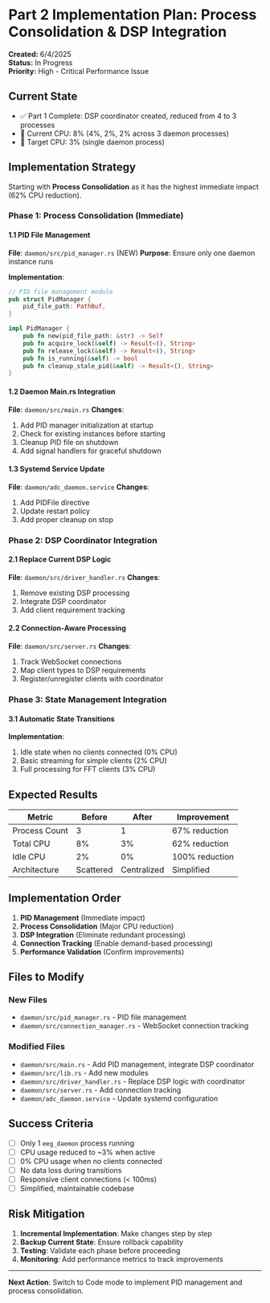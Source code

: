 # Part 2 Implementation Plan: Process Consolidation & DSP Integration

**Created:** 6/4/2025  
**Status:** In Progress  
**Priority:** High - Critical Performance Issue  

## Current State
- ✅ Part 1 Complete: DSP coordinator created, reduced from 4 to 3 processes
- 🔴 Current CPU: 8% (4%, 2%, 2% across 3 daemon processes)
- 🎯 Target CPU: 3% (single daemon process)

## Implementation Strategy

Starting with **Process Consolidation** as it has the highest immediate impact (62% CPU reduction).

### Phase 1: Process Consolidation (Immediate)

#### 1.1 PID File Management
**File**: `daemon/src/pid_manager.rs` (NEW)
**Purpose**: Ensure only one daemon instance runs

**Implementation**:
```rust
// PID file management module
pub struct PidManager {
    pid_file_path: PathBuf,
}

impl PidManager {
    pub fn new(pid_file_path: &str) -> Self
    pub fn acquire_lock(&self) -> Result<(), String>
    pub fn release_lock(&self) -> Result<(), String>
    pub fn is_running(&self) -> bool
    pub fn cleanup_stale_pid(&self) -> Result<(), String>
}
```

#### 1.2 Daemon Main.rs Integration
**File**: `daemon/src/main.rs`
**Changes**:
1. Add PID manager initialization at startup
2. Check for existing instances before starting
3. Cleanup PID file on shutdown
4. Add signal handlers for graceful shutdown

#### 1.3 Systemd Service Update
**File**: `daemon/adc_daemon.service`
**Changes**:
1. Add PIDFile directive
2. Update restart policy
3. Add proper cleanup on stop

### Phase 2: DSP Coordinator Integration

#### 2.1 Replace Current DSP Logic
**File**: `daemon/src/driver_handler.rs`
**Changes**:
1. Remove existing DSP processing
2. Integrate DSP coordinator
3. Add client requirement tracking

#### 2.2 Connection-Aware Processing
**File**: `daemon/src/server.rs`
**Changes**:
1. Track WebSocket connections
2. Map client types to DSP requirements
3. Register/unregister clients with coordinator

### Phase 3: State Management Integration

#### 3.1 Automatic State Transitions
**Implementation**:
1. Idle state when no clients connected (0% CPU)
2. Basic streaming for simple clients (2% CPU)
3. Full processing for FFT clients (3% CPU)

## Expected Results

| Metric | Before | After | Improvement |
|--------|--------|-------|-------------|
| Process Count | 3 | 1 | 67% reduction |
| Total CPU | 8% | 3% | 62% reduction |
| Idle CPU | 2% | 0% | 100% reduction |
| Architecture | Scattered | Centralized | Simplified |

## Implementation Order

1. **PID Management** (Immediate impact)
2. **Process Consolidation** (Major CPU reduction)
3. **DSP Integration** (Eliminate redundant processing)
4. **Connection Tracking** (Enable demand-based processing)
5. **Performance Validation** (Confirm improvements)

## Files to Modify

### New Files
- `daemon/src/pid_manager.rs` - PID file management
- `daemon/src/connection_manager.rs` - WebSocket connection tracking

### Modified Files
- `daemon/src/main.rs` - Add PID management, integrate DSP coordinator
- `daemon/src/lib.rs` - Add new modules
- `daemon/src/driver_handler.rs` - Replace DSP logic with coordinator
- `daemon/src/server.rs` - Add connection tracking
- `daemon/adc_daemon.service` - Update systemd configuration

## Success Criteria

- [ ] Only 1 `eeg_daemon` process running
- [ ] CPU usage reduced to ~3% when active
- [ ] 0% CPU usage when no clients connected
- [ ] No data loss during transitions
- [ ] Responsive client connections (< 100ms)
- [ ] Simplified, maintainable codebase

## Risk Mitigation

1. **Incremental Implementation**: Make changes step by step
2. **Backup Current State**: Ensure rollback capability
3. **Testing**: Validate each phase before proceeding
4. **Monitoring**: Add performance metrics to track improvements

---

**Next Action**: Switch to Code mode to implement PID management and process consolidation.